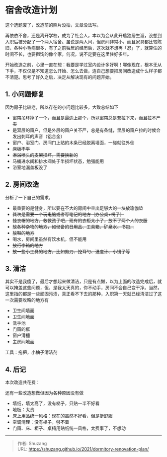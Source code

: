 # 宿舍改造计划


这个选题废了，改造前的照片没拍，文章没法写。

再依依不舍，还是离开学校，成为了社会人，本以为会从此开启独居生涯，没想到入职后被分配了一个两人宿舍。虽说是两人间，但房间非常小，而且家具都比较陈旧，各种小毛病很多，有了之前独居的经历后，这次就不想再「忍」了，就算住的时间不长，也要捯饬的像个家，何况，说不定要在这里住好多年。

<!--more-->

开始改造之前，心里一直在想：我要是学过室内设计多好啊！哪像现在，根本无从下手，不仅仅是不知道怎么开始、怎么去做，连自己想要把房间改造成什么样子都不清楚。思考了好久之后，决定从解决现有的问题开始。

## 1. 小问题修复

因为房子比较老，所以存在的小问题比较多，大致总结如下

- ~~窗帘吊环掉了一个，而且是最边上那个，所以窗帘总是耷拉下来，而且拉不严实~~
- 是双层的窗户，但是外层的窗户关不严，总是有条缝，里层的窗户拉的时候会发出刺耳的声音（铝合金）
- 窗户、浴室门、房间门上贴的木条已经脱离墙面，一碰就往外倒
- ~~床板不平~~
- ~~淋浴喷头的支架损坏，需要换新的~~
- 马桶进水阀和排水阀处于半损坏状态，勉强能用
- 浴室地漏盖板没了

## 2. 房间改造

分析了一下自己的需求，

- 最重要的是健身，所以要在不大的房间中空出足够大的一块放瑜伽垫
- ~~其次是需要一个玩电脑或者写笔记的地方（办公桌+椅子）~~
- ~~挂衣帽的地方，救救孩子吧，现有的衣柜太小了，放不了两个人的衣服~~
- ~~放各种杂物的地方，如储备的日用品、工具箱、矿泉水、书包...~~
- ~~放鞋的地方~~
- 喝水，房间里虽然有饮水机，但不能用
- ~~放行李箱的地方~~
- ~~放一些小工具的地方，比如剪刀、挖耳勺、温度计、小镜子等~~

## 3. 清洁

其实不是我傻了，最后才想起来做清洁，只是有点懒，以为上面的改造完成后，就可以掩盖这些问题，但，是我太天真的，你不动手，房间不会自己变干净。当然，这里指的都是一些顽固污渍，真正看不下去的那种，入职第一天就已经清洁过了这一次需要攻略的地方有

- 卫生间墙面
- 卫生间地面
- 洗手池
- 门窗的框
- 窗户滑槽
- 主房间地面

工具：拖把，小柚子清洁剂

## 4. 后记

本次改造共花费：

还有一些改造想做但因为各种原因没有做

- 墙纸，墙太高了，没有梯子，只贴一半不好看
- 地板：太贵
- 床上用品统一风格：现在的虽然不好看，但是挺舒服
- 空调清理：没有梯子，够不着
- 门窗、床、柜子、桌椅用贴纸统一风格，太费事了，不想动

---

> 作者: Shuzang  
> URL: https://shuzang.github.io/2021/dormitory-renovation-plan/  

